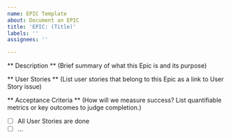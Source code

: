 ```yaml
---
name: EPIC Template
about: Document an EPIC
title: 'EPIC: (Title)'
labels: ''
assignees: ''

---
```


** Description **
(Brief summary of what this Epic is and its purpose)

** User Stories **
(List user stories that belong to this Epic as a link to User Story issue)

** Acceptance Criteria **
(How will we measure success? List quantifiable metrics or key outcomes to judge completion.)
- [ ] All User Stories are done
- [ ] ...
